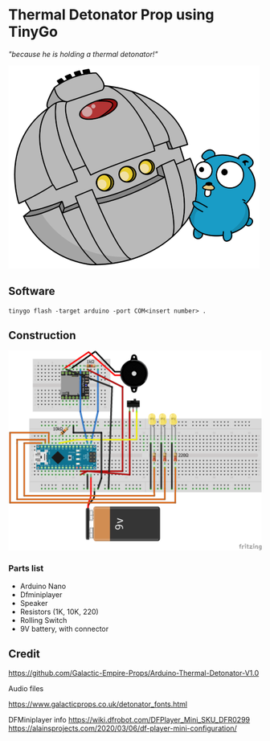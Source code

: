  # Thermal Detonator Prop using TinyGo

 *"because he is holding a thermal detonator!"*

  ![alt text](thermal_go.png "diagram")

 ## Software
 
 ```
 tinygo flash -target arduino -port COM<insert number> .
 ```

 ## Construction

 ![alt text](resources/diagram.png "diagram")

 ### Parts list

 * Arduino Nano
 * Dfminiplayer
 * Speaker
 * Resistors (1K, 10K, 220)
 * Rolling Switch
 * 9V battery, with connector


 ## Credit

https://github.com/Galactic-Empire-Props/Arduino-Thermal-Detonator-V1.0

Audio files

https://www.galacticprops.co.uk/detonator_fonts.html

DFMiniplayer info
https://wiki.dfrobot.com/DFPlayer_Mini_SKU_DFR0299
https://alainsprojects.com/2020/03/06/df-player-mini-configuration/